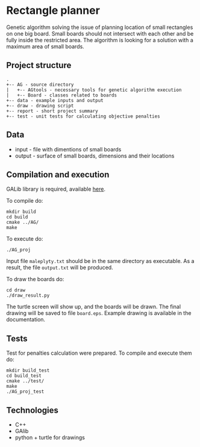 # Rectangle planner
Genetic algorithm solving the issue of planning location of small rectangles on one big board.
Small boards should not intersect with each other and be fully inside the restricted area.
The algorithm is looking for a solution with a maximum area of small boards.

## Project structure
```
.
+-- AG - source directory
|   +-- AGtools - necessary tools for genetic algorithm execution
|   +-- Board - classes related to boards
+-- data - example inputs and output
+-- draw - drawing script
+-- report - short project summary
+-- test - unit tests for calculating objective penalties
```

## Data
* input - file with dimentions of small boards
* output - surface of small boards, dimensions and their locations

## Compilation and execution
GALib library is required, available [here](http://lancet.mit.edu/ga/).

To compile do:

    mkdir build
    cd build
    cmake ../AG/
    make


To execute do:

    ./AG_proj

Input file `maleplyty.txt` should be in the same directory as executable. As a result, the file `output.txt` will be produced.

To draw the boards do:

    cd draw
    ./draw_result.py

The turtle screen will show up, and the boards will be drawn. The final drawing will be saved to file `board.eps`. Example drawing is available in the documentation.

## Tests
Test for penalties calculation were prepared. To compile and execute them do:

    mkdir build_test
    cd build_test
    cmake ../test/
    make
    ./AG_proj_test


## Technologies
* C++
* GAlib
* python + turtle for drawings
